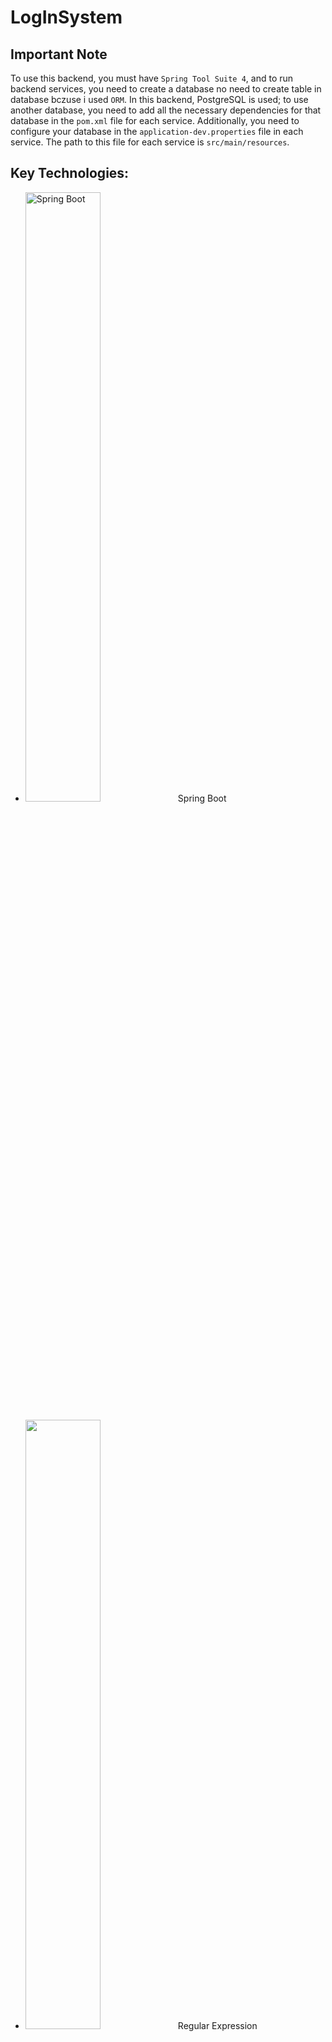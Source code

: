 # LogInSystem

## Important Note

To use this backend, you must have `Spring Tool Suite 4`, 
and to run  backend services, you need to create a database no need to create table in database bczuse i used `ORM`. 
In this backend, PostgreSQL is used; to use another database, you
need to add all the necessary dependencies for that database in the 
`pom.xml` file for each service. Additionally, you need to configure
your database in the `application-dev.properties` file in each service.
The path to this file for each service is `src/main/resources`.


## Key Technologies:
- <img src="https://www.vectorlogo.zone/logos/springio/springio-icon.svg" alt="Spring Boot" width="50%"> Spring Boot
- <img src="https://cdn0.iconfinder.com/data/icons/programming-and-coding-3/48/16-Code-1024.png" width="50%"> Regular Expression
- <img src="https://www.vectorlogo.zone/logos/postgresql/postgresql-icon.svg" alt="PostgreSQL" width="50%"> PostgreSQL
- <img src="https://cdn3.iconfinder.com/data/icons/human-resources-70/133/12-1024.png" width="50"> Object-Relational Mapping

    # For Test The APIs
    -<img scr="https://cdn4.iconfinder.com/data/icons/logos-brands-5/24/postman-1024.png" width="50%> PostMan Used 